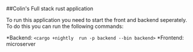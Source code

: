 ##Colin's Full stack rust application

To run this application you need to start the front and backend seperately. To do this you can run the following commands:

*Backend: `<cargo +nightly  run -p backend --bin backend>`
*Frontend: microserver